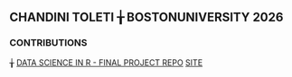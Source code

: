 ## CHANDINI TOLETI  ╁  BOSTONUNIVERSITY 2026

### CONTRIBUTIONS 

 ╁ [DATA SCIENCE IN R - FINAL PROJECT REPO](https://github.com/sussmanbu/ma4615-sp25-final-project-datadetectives) [SITE](https://sussmanbu.github.io/ma4615-sp25-final-project-datadetectives/big_picture.html)









